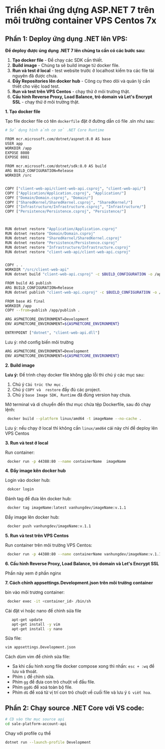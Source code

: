 # Triển khai ứng dựng ASP.NET 7 trên môi trường container VPS Centos 7x
## Phần 1: Deploy ứng dụng .NET lên VPS:  

**Để deploy được úng dụng .NET 7 lên chúng ta cần có các bước sau:**   

1. **Tạo docker file** - Để chạy các SDK cần thiết.
2. **Build image** - Chúng ta sẽ build image từ docker file.
3. **Run và test ở local** - test website trước ở localhost kiểm tra các file tài nguyên đã được chưa.
4. **Đẩy Repositories lên docker hub** - Công cụ theo dõi và quản lý cần thiết cho việc load test.
5. **Run và test trên VPS Centos** - chạy thử ở môi trường thật.
6. **Cấu hình Reverse Proxy, Load Balance, trỏ domain và Let's Encrypt SSL** - chạy thử ở môi trường thật.

**1. Tạo docker file**  

Tạo file docker file có tên `dockerfile` đặt ở đường dẫn có file .sln như sau:  


```bash
# Sử dụng hình ảnh cơ sở .NET Core Runtime

FROM mcr.microsoft.com/dotnet/aspnet:8.0 AS base
USER app
WORKDIR /app
EXPOSE 8080
EXPOSE 8081

FROM mcr.microsoft.com/dotnet/sdk:8.0 AS build
ARG BUILD_CONFIGURATION=Release
WORKDIR /src


COPY ["client-web-api/client-web-api.csproj", "client-web-api/"]
COPY ["Application/Application.csproj", "Application/"]
COPY ["Domain/Domain.csproj", "Domain/"]
COPY ["SharedKernel/SharedKernel.csproj", "SharedKernel/"]
COPY ["Infrastructure/Infrastructure.csproj", "Infrastructure/"]
COPY ["Persistence/Persistence.csproj", "Persistence/"]



RUN dotnet restore "Application/Application.csproj"
RUN dotnet restore "Domain/Domain.csproj"
RUN dotnet restore "SharedKernel/SharedKernel.csproj"
RUN dotnet restore "Persistence/Persistence.csproj"
RUN dotnet restore "Infrastructure/Infrastructure.csproj"
RUN dotnet restore "client-web-api/client-web-api.csproj"


COPY . .
WORKDIR "/src/client-web-api"
RUN dotnet build "client-web-api.csproj" -c $BUILD_CONFIGURATION -o /app/build

FROM build AS publish
ARG BUILD_CONFIGURATION=Release
RUN dotnet publish "client-web-api.csproj" -c $BUILD_CONFIGURATION -o /app/publish /p:UseAppHost=false

FROM base AS final
WORKDIR /app
COPY --from=publish /app/publish .

ARG ASPNETCORE_ENVIRONMENT=Development
ENV ASPNETCORE_ENVIRONMENT=${ASPNETCORE_ENVIRONMENT}

ENTRYPOINT ["dotnet", "client-web-api.dll"]

```

Lưu ý: nhớ config biến môi trường


```bash
ARG ASPNETCORE_ENVIRONMENT=Development
ENV ASPNETCORE_ENVIRONMENT=${ASPNETCORE_ENVIRONMENT}
```


**2. Build image**  
   
  **Lưu ý:** Để trình chạy docker file không gặp lỗi thì chú ý các mục sau:  

1. Chú ý `Cấu trúc thư mục` .  
2. Chú ý `COPY và  restore` đầy đủ các project.  
3. Chú ý `base Image SDK, Runtime` đã đúng version hay chưa.  

Mở terminal và di chuyển đến thư mục chứa tệp Dockerfile, sau đó chạy lệnh:  
 ```bash
  docker build --platform linux/amd64 -t imageName --no-cache .
 ```
Lưu ý: nếu chạy ở local thì không cần `linux/amd64` cái này chỉ để deploy lên VPS Centos

**3. Run và test ở local**  

  Run container:  
 
 ```bash
  docker run -p 44388:80 --name containerName  imageName
 ```
**4. Đẩy image kên docker hub**  

  Login vào docker hub:  
 
 ```bash
  dokcer login
 ```

  Đánh tag để đưa lên docker hub:  
 
 ```bash
  docker tag imageName:latest vanhungdev/imageName:v.1.1
 ```

  Đẩy image lên docker hub:  
 
 ```bash
  docker push vanhungdev/imageName:v.1.1
 ```

**5. Run và test trên VPS Centos** 

  Run container trên môi trường VPS Centos:  
 
 ```bash
  docker run -p 44380:80 --name containerName vanhungdev/imageName:v.1.1 
 ```
**6. Cấu hình Reverse Proxy, Load Balance, trỏ domain và Let's Encrypt SSL**  

Phần này xem ở phần nginx


**7. Cách chỉnh appsettings.Development.json trên môi trường container**  

bin vào môi trương container:  

 ```bash
  docker exec -it <container_id> /bin/sh 
 ```

Cài đặt vi hoặc nano để chỉnh sửa file
```bash
   apt-get update
   apt-get install -y vim
   apt-get install -y nano
 ```

Sửa file:

```bash
vim appsettings.Development.json
 ```

Cách dùm vim để chỉnh sửa file:
  - Sa khi cấu hình xong file docker compose xong thì nhấn: `esc + :wq` để lưu và thoát.  
  - Phím `i` để chỉnh sửa.  
  - Phím `gg` để đưa con trỏ chuột về đầu file.   
  - Phím `ggdG` để xoá toàn bộ file.  
  - Phím `dG` để xoá từ vị trí con trỏ chuột về cuối file và lưu ý `G viết hoa`.  




## Phần 2: Chạy source .NET Core với VS code:  


```bash
# CD vào thư mục source api
cd sale-platform-account-api
```

Chạy với profile cụ thể

```bash
dotnet run --launch-profile Development
```